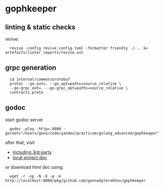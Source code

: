 # gophkeeper

## linting & static checks
revive:

      revive -config revive_config.toml -formatter friendly ./... &> artefacts/linter_reports/revive.out


## grpc generation

      cd internal/common/protobuf
      protoc --go_out=. --go_opt=paths=source_relative \
      --go-grpc_out=. --go-grpc_opt=paths=source_relative \
      contracts.proto


## godoc
start godoc server

      godoc -play -http=:8080 -goroot="/Users/gena/code/yandex/practicum/golang_advanced/gophkeeper"  

after that, visit
- [including 3rd party](http://localhost:8080/pkg/?m=all)
- [local project doc](http://localhost:8080/pkg/github.com/gennadyterekhov/gophkeeper/?m=all)

or download html doc using:

      wget -r -np -N -E -p -k http://localhost:8080/pkg/github.com/gennadyterekhov/gophkeeper
